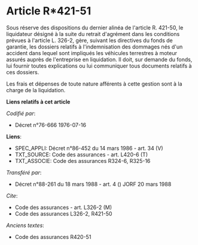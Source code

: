 # Article R*421-51

Sous réserve des dispositions du dernier alinéa de l'article R. 421-50, le liquidateur désigné à la suite du retrait
d'agrément dans les conditions prévues à l'article L. 326-2, gère, suivant les directives du fonds de garantie, les dossiers
relatifs à l'indemnisation des dommages nés d'un accident dans lequel sont impliqués les véhicules terrestres à moteur
assurés auprès de l'entreprise en liquidation. Il doit, sur demande du fonds, lui fournir toutes explications ou lui
communiquer tous documents relatifs à ces dossiers.

Les frais et dépenses de toute nature afférents à cette gestion sont à la charge de la liquidation.

**Liens relatifs à cet article**

_Codifié par_:

  - Décret n°76-666 1976-07-16

**Liens**:

  - SPEC_APPLI: Décret n°86-452 du 14 mars 1986 - art. 34 (V)
  - TXT_SOURCE: Code des assurances - art. L420-6 (T)
  - TXT_ASSOCIE: Code des assurances R324-6, R325-16

_Transféré par_:

  - Décret n°88-261 du 18 mars 1988 - art. 4 () JORF 20 mars 1988

_Cite_:

  - Code des assurances - art. L326-2 (M)
  - Code des assurances L326-2, R421-50

_Anciens textes_:

  - Code des assurances R420-51
